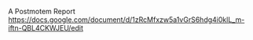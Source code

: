 A Postmotem Report
https://docs.google.com/document/d/1zRcMfxzw5a1vGrS6hdg4i0klL_m-iftn-QBL4CKWJEU/edit
